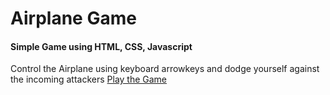 # Airplane Game
#### Simple Game using HTML, CSS, Javascript
Control the Airplane using keyboard arrowkeys and dodge yourself against the incoming attackers
[Play the Game](https://geetu040.github.io/airplane/)